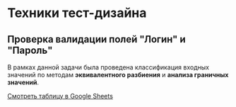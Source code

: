 # Техники тест-дизайна

## Проверка валидации полей "Логин" и "Пароль"

В рамках данной задачи была проведена классификация входных значений по методам **эквивалентного разбиения** и **анализа граничных значений**.

 [Смотреть таблицу в Google Sheets](https://docs.google.com/spreadsheets/d/1qnN9mdUF_fEVa4HHEgrn4CdAJB7qWne3K5z9SMylD4o/edit?usp=sharing)
